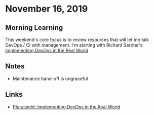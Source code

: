 # November 16, 2019

## Morning Learning

This weekend's core focus is to review resources that will let me talk DevOps / CI with management. I'm starting with Richard Seroter's [Implementing DevOps in the Real World](https://app.pluralsight.com/library/courses/implementing-devops-real-world/table-of-contents)


## Notes
* Maintenance hand-off is ungraceful

## Links
* [Pluralsight: Implementing DevOps in the Real World](https://app.pluralsight.com/library/courses/implementing-devops-real-world/table-of-contents)
